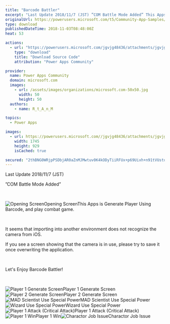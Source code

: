 ```yaml
---
title: "Barcode Battler"
excerpt: "Last Update 2018/11/7 (JST) ”COM Battle Mode Added” This Apps is Generate Player Using Barcode, and play combat game. It seems that importing into"
originalUrl: https://powerusers.microsoft.com/t5/Community-App-Samples/Barcode-Battler/td-p/175776
type: download
publishedDateTime: 2018-11-03T08:48:00Z
heat: 53

actions:
  - url: "https://powerusers.microsoft.com/jgvjg48436/attachments/jgvjg48436/AppFeedbackGallery/36/3/Barcode%20Battler.msapp"
    type: "download"
    title: "Download Source Code"
    attribution: "Power Apps Community"

provider:
  name: Power Apps Community
  domain: microsoft.com
  images:
    - url: /assets/images/organizations/microsoft.com-50x50.jpg
      width: 50
      height: 50
  authors:
    - name: R_t_A_n_M

topics:
  - Power Apps

images:
  - url: https://powerusers.microsoft.com//jgvjg48436/attachments/jgvjg48436/AppFeedbackGallery/36/1/BarcodeBattler_Opening.png
    width: 1745
    height: 929
    isCached: true

secured: "2thBNG0WRjpPSDbjAR0aZnMJMwtuv0K4kODyTiiRFUx+p69Uixh+n91tVUstuU0BfAYXsO1p+JUnbjfVA3p6N8ieSbkBGrohs341Zopg+mDCW+y0xvSuYBSnS5aLoh+gMCbs2JeIK107BqkieV4/yZf0dw38OSVUbUPjpAWKm+obHHbjbm6dFaNNbqeOTH2efvD2yiCwp4q+4rHhyMv0NskoIhQnkup0IBg5GtQb6uTasi9kMztfaWqYXIJqSCxOL+QKKy98tK6hJQ6hnNTwcRhm5VVSGbcnTgTF9Tk+ebq6UqjP3fyc2ic0MsMuUDylAXqc3H/TGhKX6eF0DFlOg2OACAOTlQ/iT9Poj2S1wt5S8DUXPNZjG91LJ/Q1VgFTdxvFJtq7p6Dx85YZi6I4xQ==;jvjTKnjJLeZb2UXpDgovoA=="
---
```

<p>Last Update 2018/11/7 (JST)</p><p>”COM Battle Mode Added”&nbsp;</p><p>&nbsp;</p><p><span class="lia-inline-image-display-wrapper lia-image-align-left" image-alt="Opening Screen" style="width: 400px;"><img src="https://powerusers.microsoft.com/t5/image/serverpage/image-id/41005i4ED2CE3DE52DF4A0/image-size/medium?v=1.0&amp;px=400" title="BarcodeBattler_Opening.png" alt="Opening Screen" li-image-url="https://powerusers.microsoft.com/t5/image/serverpage/image-id/41005i4ED2CE3DE52DF4A0?v=1.0" li-image-display-id="'41005i4ED2CE3DE52DF4A0'" li-message-uid="'175776'" li-messages-message-image="true" li-bindable="" class="lia-media-image" tabindex="0" li-bypass-lightbox-when-linked="true" li-use-hover-links="false"><span class="lia-inline-image-caption" onclick="event.preventDefault();">Opening Screen</span></span>This Apps is&nbsp;<span>Generate Player Using Barcode, and play combat game.</span></p><p>&nbsp;</p><p><span>It seems that importing into another environment does not recognize the camera from iOS.</span></p><p><span>If you see a screen showing that the camera is in use, please try to save it once overwriting the application.</span></p><p>&nbsp;</p><p><font>Let's Enjoy Barcode Battler!</font></p><p>&nbsp;</p><p><span><span class="lia-inline-image-display-wrapper lia-image-align-left" image-alt="Player 1  Generate Screen" style="width: 400px;"><img src="https://powerusers.microsoft.com/t5/image/serverpage/image-id/41007i781F7EC6DF9696B5/image-size/medium?v=1.0&amp;px=400" title="IMG_2281.jpg" alt="Player 1  Generate Screen" li-image-url="https://powerusers.microsoft.com/t5/image/serverpage/image-id/41007i781F7EC6DF9696B5?v=1.0" li-image-display-id="'41007i781F7EC6DF9696B5'" li-message-uid="'175776'" li-messages-message-image="true" li-bindable="" class="lia-media-image" tabindex="0" li-bypass-lightbox-when-linked="true" li-use-hover-links="false"><span class="lia-inline-image-caption" onclick="event.preventDefault();">Player 1  Generate Screen</span></span><span class="lia-inline-image-display-wrapper lia-image-align-left" image-alt="Player 2 Generate Screen" style="width: 400px;"><img src="https://powerusers.microsoft.com/t5/image/serverpage/image-id/41008i4ED715C19BD67E04/image-size/medium?v=1.0&amp;px=400" title="IMG_2282.jpg" alt="Player 2 Generate Screen" li-image-url="https://powerusers.microsoft.com/t5/image/serverpage/image-id/41008i4ED715C19BD67E04?v=1.0" li-image-display-id="'41008i4ED715C19BD67E04'" li-message-uid="'175776'" li-messages-message-image="true" li-bindable="" class="lia-media-image" tabindex="0" li-bypass-lightbox-when-linked="true" li-use-hover-links="false"><span class="lia-inline-image-caption" onclick="event.preventDefault();">Player 2 Generate Screen</span></span><span class="lia-inline-image-display-wrapper lia-image-align-left" image-alt="MAD Scientist Use Special Power" style="width: 400px;"><img src="https://powerusers.microsoft.com/t5/image/serverpage/image-id/41009iC183D39DF10B94E0/image-size/medium?v=1.0&amp;px=400" title="IMG_2283.jpg" alt="MAD Scientist Use Special Power" li-image-url="https://powerusers.microsoft.com/t5/image/serverpage/image-id/41009iC183D39DF10B94E0?v=1.0" li-image-display-id="'41009iC183D39DF10B94E0'" li-message-uid="'175776'" li-messages-message-image="true" li-bindable="" class="lia-media-image" tabindex="0" li-bypass-lightbox-when-linked="true" li-use-hover-links="false"><span class="lia-inline-image-caption" onclick="event.preventDefault();">MAD Scientist Use Special Power</span></span><span class="lia-inline-image-display-wrapper lia-image-align-left" image-alt="Wizard Use Special Power" style="width: 400px;"><img src="https://powerusers.microsoft.com/t5/image/serverpage/image-id/41010i43CA04223695DB21/image-size/medium?v=1.0&amp;px=400" title="IMG_2284.jpg" alt="Wizard Use Special Power" li-image-url="https://powerusers.microsoft.com/t5/image/serverpage/image-id/41010i43CA04223695DB21?v=1.0" li-image-display-id="'41010i43CA04223695DB21'" li-message-uid="'175776'" li-messages-message-image="true" li-bindable="" class="lia-media-image" tabindex="0" li-bypass-lightbox-when-linked="true" li-use-hover-links="false"><span class="lia-inline-image-caption" onclick="event.preventDefault();">Wizard Use Special Power</span></span><span class="lia-inline-image-display-wrapper lia-image-align-left" image-alt="Player 1 Attack (Critical Attack)" style="width: 400px;"><img src="https://powerusers.microsoft.com/t5/image/serverpage/image-id/41011i762CBEB1CA2250BA/image-size/medium?v=1.0&amp;px=400" title="IMG_2285.jpg" alt="Player 1 Attack (Critical Attack)" li-image-url="https://powerusers.microsoft.com/t5/image/serverpage/image-id/41011i762CBEB1CA2250BA?v=1.0" li-image-display-id="'41011i762CBEB1CA2250BA'" li-message-uid="'175776'" li-messages-message-image="true" li-bindable="" class="lia-media-image" tabindex="0" li-bypass-lightbox-when-linked="true" li-use-hover-links="false"><span class="lia-inline-image-caption" onclick="event.preventDefault();">Player 1 Attack (Critical Attack)</span></span><span class="lia-inline-image-display-wrapper lia-image-align-left" image-alt="Player 1 Win" style="width: 400px;"><img src="https://powerusers.microsoft.com/t5/image/serverpage/image-id/41012iFBDF3A49E2047005/image-size/medium?v=1.0&amp;px=400" title="IMG_2286.jpg" alt="Player 1 Win" li-image-url="https://powerusers.microsoft.com/t5/image/serverpage/image-id/41012iFBDF3A49E2047005?v=1.0" li-image-display-id="'41012iFBDF3A49E2047005'" li-message-uid="'175776'" li-messages-message-image="true" li-bindable="" class="lia-media-image" tabindex="0" li-bypass-lightbox-when-linked="true" li-use-hover-links="false"><span class="lia-inline-image-caption" onclick="event.preventDefault();">Player 1 Win</span></span><span class="lia-inline-image-display-wrapper lia-image-align-left" image-alt="Charactor Job Issue" style="width: 400px;"><img src="https://powerusers.microsoft.com/t5/image/serverpage/image-id/41013i506C946C7AABB481/image-size/medium?v=1.0&amp;px=400" title="Character.png" alt="Charactor Job Issue" li-image-url="https://powerusers.microsoft.com/t5/image/serverpage/image-id/41013i506C946C7AABB481?v=1.0" li-image-display-id="'41013i506C946C7AABB481'" li-message-uid="'175776'" li-messages-message-image="true" li-bindable="" class="lia-media-image" tabindex="0" li-bypass-lightbox-when-linked="true" li-use-hover-links="false"><span class="lia-inline-image-caption" onclick="event.preventDefault();">Charactor Job Issue</span></span></span></p><p>&nbsp;</p><p><span>&nbsp;</span></p>

